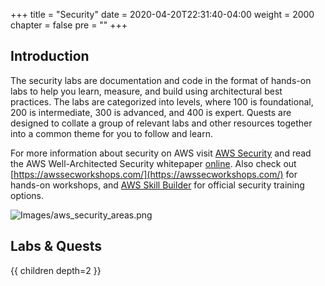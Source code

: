 +++
title = "Security"
date = 2020-04-20T22:31:40-04:00
weight = 2000
chapter = false
pre = ""
+++

## Introduction
The security labs are documentation and code in the format of hands-on labs to help you learn, measure, and build using architectural best practices. The labs are categorized into levels, where 100 is foundational, 200 is intermediate, 300 is advanced, and 400 is expert. Quests are designed to collate a group of relevant labs and other resources together into a common theme for you to follow and learn.

For more information about security on AWS visit [AWS Security](https://aws.amazon.com/security/) and read the AWS Well-Architected Security whitepaper [online](https://docs.aws.amazon.com/wellarchitected/latest/security-pillar/welcome.html). Also check out [https://awssecworkshops.com/](https://awssecworkshops.com/) for hands-on workshops, and [AWS Skill Builder](https://explore.skillbuilder.aws/learn) for official security training options.

![Images/aws_security_areas.png](/Security/images/aws_security_areas.png)  

## Labs & Quests
{{ children depth=2 }}
